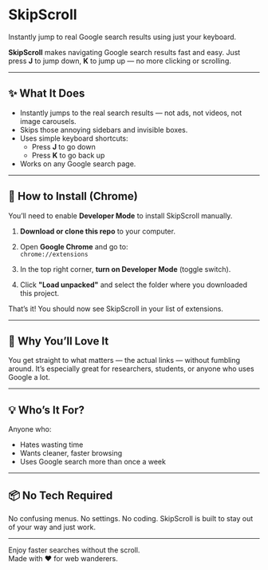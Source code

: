 # SkipScroll

Instantly jump to real Google search results using just your keyboard.

**SkipScroll** makes navigating Google search results fast and easy. Just press **J** to jump down, **K** to jump up — no more clicking or scrolling.

---

## ✨ What It Does

- Instantly jumps to the real search results — not ads, not videos, not image carousels.
- Skips those annoying sidebars and invisible boxes.
- Uses simple keyboard shortcuts:  
  - Press **J** to go down  
  - Press **K** to go back up  
- Works on any Google search page.

---

## 🚀 How to Install (Chrome)

You’ll need to enable **Developer Mode** to install SkipScroll manually.

1. **Download or clone this repo** to your computer.

2. Open **Google Chrome** and go to:  
   `chrome://extensions`

3. In the top right corner, **turn on Developer Mode** (toggle switch).

4. Click **"Load unpacked"** and select the folder where you downloaded this project.

That’s it! You should now see SkipScroll in your list of extensions.

---

## 🧠 Why You’ll Love It

You get straight to what matters — the actual links — without fumbling around. It’s especially great for researchers, students, or anyone who uses Google a lot.

---

## 💡 Who’s It For?

Anyone who:
- Hates wasting time
- Wants cleaner, faster browsing
- Uses Google search more than once a week

---

## 📦 No Tech Required

No confusing menus. No settings. No coding. SkipScroll is built to stay out of your way and just work.

---

Enjoy faster searches without the scroll.  
Made with ❤️ for web wanderers.

